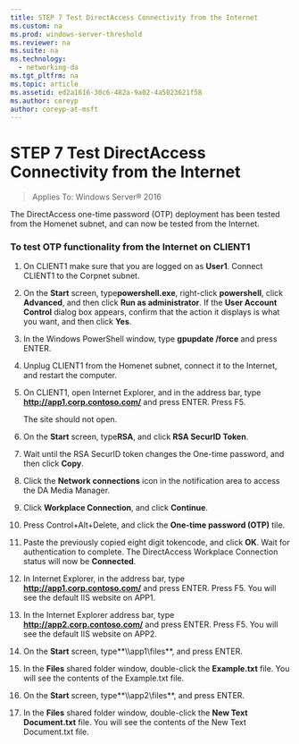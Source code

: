 ```yaml
---
title: STEP 7 Test DirectAccess Connectivity from the Internet
ms.custom: na
ms.prod: windows-server-threshold
ms.reviewer: na
ms.suite: na
ms.technology: 
  - networking-da
ms.tgt_pltfrm: na
ms.topic: article
ms.assetid: ed2a1616-30c6-482a-9a02-4a5023621f58
ms.author: coreyp
author: coreyp-at-msft
---
```

# STEP 7 Test DirectAccess Connectivity from the Internet

>Applies To: Windows Server&reg; 2016

The DirectAccess one-time password (OTP) deployment has been tested from the Homenet subnet, and can now be tested from the Internet.  
  
### To test OTP functionality from the Internet on CLIENT1  
  
1.  On CLIENT1 make sure that you are logged on as **User1**. Connect CLIENT1 to the Corpnet subnet.  
  
2.  On the **Start** screen, type**powershell.exe**, right-click **powershell**, click **Advanced**, and then click **Run as administrator**. If the **User Account Control** dialog box appears, confirm that the action it displays is what you want, and then click **Yes**.  
  
3.  In the Windows PowerShell window, type **gpupdate /force** and press ENTER.  
  
4.  Unplug CLIENT1 from the Homenet subnet, connect it to the Internet, and restart the computer.  
  
5.  On CLIENT1, open Internet Explorer, and in the address bar, type **http://app1.corp.contoso.com/** and press ENTER. Press F5.  
  
    The site should not open.  
  
6.  On the **Start** screen, type**RSA**, and click **RSA SecurID Token**.  
  
7.  Wait until the RSA SecurID token changes the One-time password, and then click **Copy**.  
  
8.  Click the **Network connections** icon in the notification area to access the DA Media Manager.  
  
9. Click **Workplace Connection**, and click **Continue**.  
  
10. Press Control+Alt+Delete, and click the **One-time password (OTP)** tile.  
  
11. Paste the previously copied eight digit tokencode, and click **OK**. Wait for authentication to complete. The DirectAccess Workplace Connection status will now be **Connected**.  
  
12. In Internet Explorer, in the address bar, type **http://app1.corp.contoso.com/** and press ENTER. Press F5. You will see the default IIS website on APP1.  
  
13. In the Internet Explorer address bar, type **http://app2.corp.contoso.com/** and press ENTER. Press F5. You will see the default IIS website on APP2.  
  
14. On the **Start** screen, type**\\\app1\files**, and press ENTER.  
  
15. In the **Files** shared folder window, double-click the **Example.txt** file. You will see the contents of the Example.txt file.  
  
16. On the **Start** screen, type**\\\app2\files**, and press ENTER.  
  
17. In the **Files** shared folder window, double-click the **New Text Document.txt** file. You will see the contents of the New Text Document.txt file.  
  


